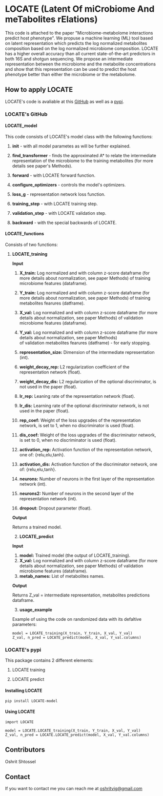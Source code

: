# LOCATE (Latent Of miCrobiome And meTabolites rElations)
This code is attached to the paper "Microbiome-metabolome interactions predict host phenotype". 
We propuse a machine learning (ML) tool based on latent representation which predicts the log normalized metabolites composition 
based on the log normalized microbiome composition. 
LOCATE has a higher overall accuracy than all current state-of-the-art predictors in both 16S and shotgun sequencing. 
We propose an intermediate representation between the microbiome and the metabolite 
concentrations and show that this representation can be used to predict the host phenotype better than either the microbiome or the metabolome.

## How to apply LOCATE
LOCATE's code is avaliable at this [GitHub](https://github.com/oshritshtossel/LOCATE/) as well as a [pypi](https://pypi.org/project/LOCATE-model/).

### LOCATE's GitHub
#### LOCATE_model
This code consists of LOCATE's model class with the following functions:
1. **init** - with all model parametes as will be further explained.

2. **find_transformer** - finds the approximated A* to relate the intermediate representation of the microbiome to the training metabolites 
   (for more details see paper's Methods).
   
3. **forward** - with LOCATE forward function.

4. **configure_optimizers** - controls the model's optimizers.

5. **loss_g** - representation network loss function.

6. **training_step** - with LOCATE training step.

7. **validation_step** - with LOCATE validation step.

8. **backward** - with the special backwards of LOCATE.

#### LOCATE_functions
Consists of two functions:

1. **LOCATE_training**

    **Input**

    1. **X_train:** Log normalized and with column z-score dataframe (for more details about normalization, see paper Methods)
       of training microbiome features (dataframe).
       
    2. **Y_train:** Log normalized and with column z-score dataframe (for more details about normalization, see paper Methods)
       of training metabolites fearures (datframe).
       
    3. **X_val:** Log normalized and with column z-score dataframe (for more details about normalization, see paper Methods) 
        of validation microbiome features (dataframe).
        
    4. **Y_val:** Log normalized and with column z-score dataframe (for more details about normalization, see paper Methods)  
       of validation metabolites fearures (datframe) - for early stopping.
       
    5. **representation_size:** Dimension of the intermediate representation (int).
    
    6. **weight_decay_rep:** L2 regularization coefficient of the representation network (float).
    
    7. **weight_decay_dis:** L2 regularization of the optional discriminator, is not used in the paper (float).
    
    8. **lr_rep:** Leaning rate of the representation network (float).
    
    9. **lr_dis:** Learning rate of the optional discriminator network, is not used in the paper (float).
    
    10. **rep_coef:** Weight of the loss upgrades of the representation network, is set to 1, when no discriminator is used (float).
    
    11. **dis_coef:** Weight of the loss upgrades of the discriminator network, is set to 0, when no discriminator is used (float).
    
    12. **activation_rep:** Activation function of the representation network, one of: {relu,elu,tanh}.
    
    13. **activation_dis:** Activation function of the discriminator network, one of: {relu,elu,tanh}.
    
    14. **neurons:** Number of neurons in the first layer of the representation network (int).
    
    15. **neurons2:** Number of neurons in the second layer of the representation network (int).
    
    16. **dropout:** Dropout parameter (float).
    
    **Output**
    
    Returns a trained model.
    
    
    2. **LOCATE_predict**
    
    **Input**
    
      1. **model:** Trained model (the output of LOCATE_training).
      2. **X_val:** Log normalized and with column z-score dataframe (for more details about normalization, see paper Methods)
          of validation microbiome features (dataframe).
      3. **metab_names:** List of metabolites names.
      
      **Output**
     
      Returns Z_val = intermediate representation, metabolites predictions dataframe.
      
      
    3. **usage_example**
    
     Example of using the code on randomized data with its defaltive parameters:
     
     ```
     model = LOCATE_training(X_train, Y_train, X_val, Y_val)
    Z_val, n_pred = LOCATE_predict(model, X_val, Y_val.columns)
    ```
    
    
### LOCATE's pypi

This package contains 2 different elements:

  1. LOCATE training 
  
  2. LOCATE predict
  
  #### Installing LOCATE
  
  ```pip install LOCATE-model```
  
  #### Using LOCATE
  ```
  import LOCATE
  
  model = LOCATE.LOCATE_training(X_train, Y_train, X_val, Y_val)
  Z_val, n_pred = LOCATE.LOCATE_predict(model, X_val, Y_val.columns)
  ```
  
  
## Contributors

Oshrit Shtossel


## Contact

If you want to contact me you can reach me at oshritvig@gmail.com
  

     
      
      
    
    
